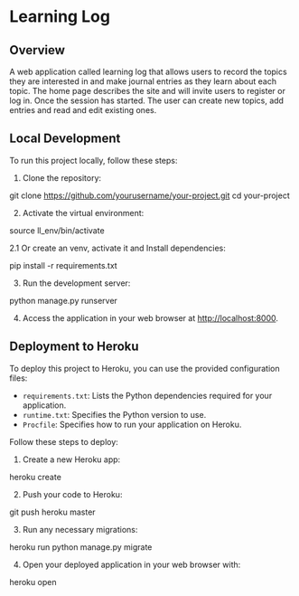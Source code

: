 # Learning Log

## Overview

A web application called learning log that allows users to record the topics they are interested in and make journal entries as they learn about each topic. The home page describes the site and will invite users to register or log in. Once the session has started. The user can create new topics, add entries and read and edit existing ones.


## Local Development

To run this project locally, follow these steps:

1. Clone the repository:

git clone https://github.com/yourusername/your-project.git
cd your-project


2. Activate the virtual environment:

source ll_env/bin/activate

2.1 Or create an venv, activate it and Install dependencies:

pip install -r requirements.txt


3. Run the development server:

python manage.py runserver


4. Access the application in your web browser at [http://localhost:8000](http://localhost:8000).

## Deployment to Heroku

To deploy this project to Heroku, you can use the provided configuration files:

- `requirements.txt`: Lists the Python dependencies required for your application.
- `runtime.txt`: Specifies the Python version to use.
- `Procfile`: Specifies how to run your application on Heroku.

Follow these steps to deploy:

1. Create a new Heroku app:

heroku create


2. Push your code to Heroku:

git push heroku master


3. Run any necessary migrations:

heroku run python manage.py migrate


4. Open your deployed application in your web browser with:

heroku open